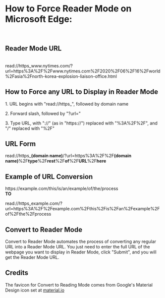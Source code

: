 <h1>How to Force Reader Mode on Microsoft Edge: </h1><br>
	<h2>Reader Mode URL</h2><br>
		<span>read://https_w</span><span>ww.nytimes.com/?url=https%3A%2F%2Fw</span><span>ww.nytimes.com%2F2020%2F06%2F16%2Fworld%2Fasia%2Fnorth-korea-explosion-liaison-office.html</span>
	<h2>How to Force any URL to Display in Reader Mode</h2>
		<p>1. URL begins with "read://https_", followed by domain name</p>
		<p>2. Forward slash, followed by "?url="</p>
		<p>3. Type URL, with "://" (as in "https://") replaced with "%3A%2F%2F", and "/" replaced with "%2F"</p>
	<h2>URL Form</h2>
		<p>read://https_<strong>(domain name)</strong>/?url=https%3A%2F%2F<strong>(domain name)</strong>%2F<strong>type</strong>%2F<strong>rest</strong>%2F<strong>of</strong>%2F<strong>URL</strong>%2F<strong>here</strong></p>
	<h2>Example of URL Conversion</h2>
		<span>htt</span><span>ps://example.com/this/is/an/example/of/the/process</span><br>
		<strong>TO</strong>
		<p>read://https_example.com/?url=https%3A%2F%2Fexample.com%2Fthis%2Fis%2Fan%2Fexample%2Fof%2Fthe%2Fprocess</p>
	<h2>Convert to Reader Mode</h2>
		<p>Convert to Reader Mode automates the process of converting any regular URL into a Reader Mode URL. You just need to enter the full URL of the webpage you want to display in Reader Mode, click "Submit", and you will get the Reader Mode URL.</p>
	<h2>Credits</h2>
		<p>The favicon for Convert to Reading Mode comes from Google's Material Design icon set at <a href="https://material.io/resources/icons/?icon=chrome_reader_mode&style=baseline">material.io</a></p>
